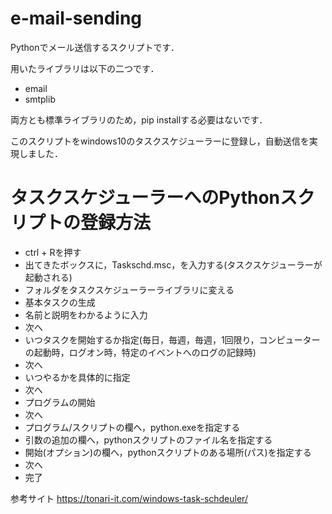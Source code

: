 # e-mail-sending
Pythonでメール送信するスクリプトです．

用いたライブラリは以下の二つです．
- email
- smtplib

両方とも標準ライブラリのため，pip installする必要はないです．

このスクリプトをwindows10のタスクスケジューラーに登録し，自動送信を実現しました．

# タスクスケジューラーへのPythonスクリプトの登録方法
- ctrl + Rを押す
- 出てきたボックスに，Taskschd.msc，を入力する(タスクスケジューラーが起動される)
- フォルダをタスクスケジューラーライブラリに変える
- 基本タスクの生成
- 名前と説明をわかるように入力
- 次へ
- いつタスクを開始するか指定(毎日，毎週，毎週，1回限り，コンピューターの起動時，ログオン時，特定のイベントへのログの記録時)
- 次へ
- いつやるかを具体的に指定
- 次へ
- プログラムの開始
- 次へ
- プログラム/スクリプトの欄へ，python.exeを指定する
- 引数の追加の欄へ，pythonスクリプトのファイル名を指定する
- 開始(オプション)の欄へ，pythonスクリプトのある場所(パス)を指定する
- 次へ
- 完了

参考サイト
https://tonari-it.com/windows-task-schdeuler/
